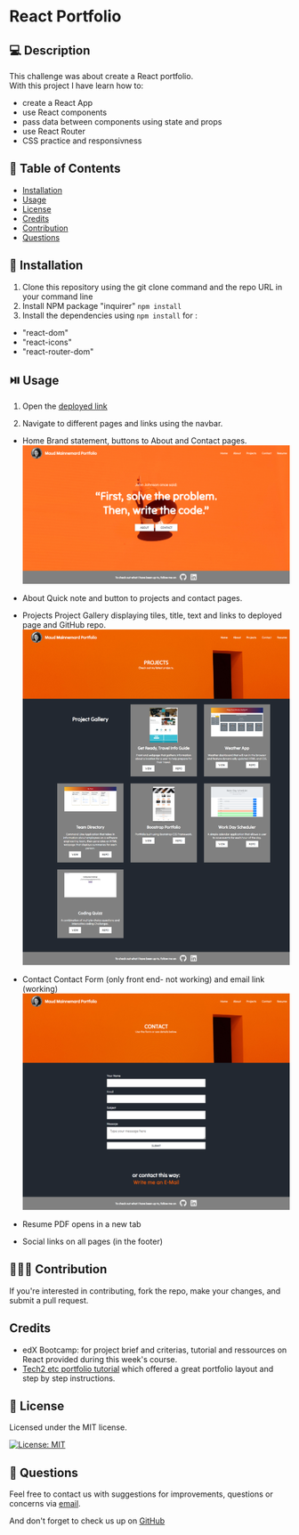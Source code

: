  
# React Portfolio

## 💻 Description

This challenge was about create a React portfolio.
<br>
With this project I have learn how to:

- create a React App
- use React components
- pass data between components using state and props
- use React Router
- CSS practice and responsivness

## 🧾 Table of Contents

- [Installation](#🔧-Installation)
- [Usage](#⏯️-usage)
- [License](#📜-license)
- [Credits](#credits)
- [Contribution](#🧑‍🤝‍🧑-contribution)
- [Questions](#💬-questions)
    
## 🔧 Installation

1. Clone this repository using the git clone command and the repo URL in your command line
2. Install NPM package "inquirer" `npm install`
3. Install the dependencies using `npm install` for :
- "react-dom"
- "react-icons"
- "react-router-dom"


## ⏯️ Usage
1. Open the [deployed link](https://maudmain.github.io/mm-react-portfolio/) 

2. Navigate to different pages and links using the navbar.
- Home 
Brand statement, buttons to About and Contact pages.
![Landing Page](./src/assets/screenshots/React-Portfolio-Landing.png)

- About
Quick note and button to projects and contact pages.
- Projects
Project Gallery displaying tiles, title, text and links to deployed page and GitHub repo.
![Projects page](./src/assets/screenshots/React-Portfolio-Projects.png)
- Contact
Contact Form (only front end- not working) and email link (working)
![Contact page](./src/assets/screenshots/React-Portfolio-Contact.png)
- Resume 
PDF opens in a new tab
- Social links on all pages (in the footer)



## 🧑‍🤝‍🧑 Contribution

If you're interested in contributing, fork the repo, make your changes, and submit a pull request.


## Credits

- edX Bootcamp: for project brief and criterias, tutorial and ressources on React provided during this week's course.
- [Tech2 etc portfolio tutorial](https://www.youtube.com/watch?v=0h2b4ftbZcU) which offered a great portfolio layout and step by step instructions.


## 📜 License

Licensed under the MIT license.

[![License: MIT](https://img.shields.io/badge/License-MIT-yellow.svg)](https://opensource.org/licenses/MIT)
     
## 💬 Questions

Feel free to contact us with suggestions for improvements, questions or concerns via [email](117314424+maudmain@users.noreply.github.com). <br>

And don't forget to check us up on [GitHub](github.com/maudmain)


  